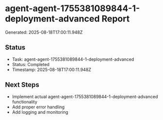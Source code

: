 # agent-agent-1755381089844-1-deployment-advanced Report

Generated: 2025-08-18T17:00:11.948Z

## Status
- Task: agent-agent-1755381089844-1-deployment-advanced
- Status: Completed
- Timestamp: 2025-08-18T17:00:11.948Z

## Next Steps
- Implement actual agent-agent-1755381089844-1-deployment-advanced functionality
- Add proper error handling
- Add logging and monitoring
